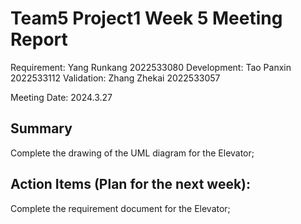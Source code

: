 # Team5 Project1 Week 5 Meeting Report

Requirement: Yang Runkang 2022533080
Development: Tao Panxin 2022533112
Validation: Zhang Zhekai 2022533057

Meeting Date:  2024.3.27

## Summary

Complete the drawing of the UML diagram for the Elevator;

## Action Items (Plan for the next week):

Complete the requirement document for the Elevator;
